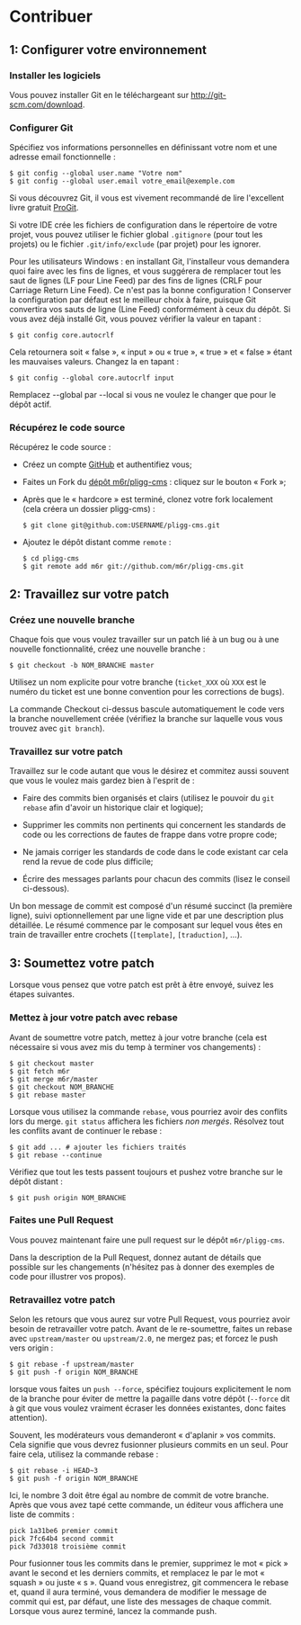 Contribuer
==========

1: Configurer votre environnement
---------------------------------

### Installer les logiciels

Vous pouvez installer Git en le téléchargeant sur http://git-scm.com/download.

### Configurer Git

Spécifiez vos informations personnelles en définissant votre nom et une adresse
email fonctionnelle :

    $ git config --global user.name "Votre nom"
    $ git config --global user.email votre_email@exemple.com

Si vous découvrez Git, il vous est vivement recommandé de lire l'excellent livre
gratuit [ProGit].

Si votre IDE crée les fichiers de configuration dans le répertoire de votre
projet, vous pouvez utiliser le fichier global ``.gitignore`` (pour tout les
projets) ou le fichier ``.git/info/exclude`` (par projet) pour les ignorer.

Pour les utilisateurs Windows : en installant Git, l'installeur vous demandera quoi faire avec les fins de lignes, et vous suggérera de remplacer tout les saut de lignes (LF pour Line Feed) par des fins de lignes (CRLF pour Carriage Return Line Feed). Ce n'est pas la bonne configuration ! Conserver la configuration par défaut est le meilleur choix à faire, puisque Git convertira vos sauts de ligne (Line Feed) conformément à ceux du dépôt. Si vous avez déjà installé Git, vous pouvez vérifier la valeur en tapant :

    $ git config core.autocrlf

Cela retournera soit « false », « input » ou « true », « true » et « false » étant les mauvaises valeurs. Changez la en tapant :

    $ git config --global core.autocrlf input

Remplacez --global par --local si vous ne voulez le changer que pour le dépôt actif.

### Récupérez le code source


Récupérez le code source :

* Créez un compte [GitHub] et authentifiez vous;

* Faites un Fork du [dépôt m6r/pligg-cms] : cliquez sur le bouton « Fork »;

* Après que le « hardcore » est terminé, clonez votre fork
  localement (cela créera un dossier pligg-cms) :

      $ git clone git@github.com:USERNAME/pligg-cms.git

* Ajoutez le dépôt distant comme ``remote`` :
  ```
  $ cd pligg-cms
  $ git remote add m6r git://github.com/m6r/pligg-cms.git
  ```

2: Travaillez sur votre patch
-----------------------------

### Créez une nouvelle branche

Chaque fois que vous voulez travailler sur un patch lié à un bug ou à une nouvelle
fonctionnalité, créez une nouvelle branche :

    $ git checkout -b NOM_BRANCHE master

Utilisez un nom explicite pour votre branche (`ticket_XXX` où `XXX` est le numéro
du ticket est une bonne convention pour les corrections de bugs).

La commande Checkout ci-dessus bascule automatiquement le code vers la branche
nouvellement créée (vérifiez la branche sur laquelle vous vous trouvez avec `git branch`).

### Travaillez sur votre patch

Travaillez sur le code autant que vous le désirez et commitez aussi souvent que
vous le voulez mais gardez bien à l'esprit de :

* Faire des commits bien organisés et clairs (utilisez le pouvoir du `git rebase` afin d'avoir un
  historique clair et logique);

* Supprimer les commits non pertinents qui concernent les standards de code ou les
  corrections de fautes de frappe dans votre propre code;

* Ne jamais corriger les standards de code dans le code existant car cela rend la
  revue de code plus difficile;

* Écrire des messages parlants pour chacun des commits (lisez le conseil ci-dessous).

Un bon message de commit est composé d'un résumé succinct (la première ligne),
suivi optionnellement par une ligne vide et par une description plus détaillée. 
Le résumé commence par le composant sur lequel vous êtes en train de
travailler entre crochets (``[template]``, ``[traduction]``,
...).

3: Soumettez votre patch
------------------------

Lorsque vous pensez que votre patch est prêt à être envoyé, suivez les étapes
suivantes.

### Mettez à jour votre patch avec rebase

Avant de soumettre votre patch, mettez à jour votre branche (cela est
nécessaire si vous avez mis du temp à terminer vos changements) :

    $ git checkout master
    $ git fetch m6r
    $ git merge m6r/master
    $ git checkout NOM_BRANCHE
    $ git rebase master

Lorsque vous utilisez la commande ``rebase``, vous pourriez avoir des conflits
lors du merge. ``git status`` affichera les fichiers *non mergés*. Résolvez tout
les conflits avant de continuer le rebase :

    $ git add ... # ajouter les fichiers traités
    $ git rebase --continue

Vérifiez que tout les tests passent toujours et pushez votre branche
sur le dépôt distant :

    $ git push origin NOM_BRANCHE

### Faites une Pull Request

Vous pouvez maintenant faire une pull request sur le dépôt ``m6r/pligg-cms``.

Dans la description de la Pull Request, donnez autant de détails que possible sur
les changements (n'hésitez pas à donner des exemples de code pour illustrer vos
propos). 

### Retravaillez votre patch

Selon les retours que vous aurez sur votre Pull Request, vous pourriez avoir
besoin de retravailler votre patch. Avant de le re-soumettre, faites un rebase
avec ``upstream/master`` ou ``upstream/2.0``, ne mergez pas; et forcez le push
vers origin :

    $ git rebase -f upstream/master
    $ git push -f origin NOM_BRANCHE

lorsque vous faites un ``push --force``, spécifiez toujours explicitement le
nom de la branche pour éviter de mettre la pagaille dans votre dépôt (``--force``
dit à git que vous voulez vraiment écraser les données existantes, donc faites attention).

Souvent, les modérateurs vous demanderont « d'aplanir » vos commits. Cela signifie que vous
devrez fusionner plusieurs commits en un seul. Pour faire cela, utilisez la commande rebase :

    $ git rebase -i HEAD~3
    $ git push -f origin NOM_BRANCHE

Ici, le nombre 3 doit être égal au nombre de commit de votre branche. Après que
vous avez tapé cette commande, un éditeur vous affichera une liste de commits :

    pick 1a31be6 premier commit
    pick 7fc64b4 second commit
    pick 7d33018 troisième commit

Pour fusionner tous les commits dans le premier, supprimez le mot « pick »
avant le second et les derniers commits, et remplacez le par le mot « squash »
ou juste « s ». Quand vous enregistrez, git commencera le rebase et, quand il aura
terminé, vous demandera de modifier le message de commit qui est, par défaut, une
liste des messages de chaque commit. Lorsque vous aurez terminé, lancez la commande push.

[ProGit]:                                       http://git-scm.com/book
[GitHub]:                                       https://github.com/signup/free
[documentation Github]:              https://help.github.com/articles/ignoring-files
[dépôt m6r/pligg-cms]: https://github.com/m6r/pligg-cms
